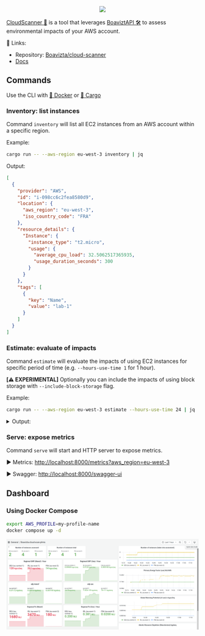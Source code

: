 <p align="center">
    <img src="https://github.com/da-ekchajzer/cloud-scanner/raw/main/cloudscanner_color.svg" height="100">
</p>


[CloudScanner 📡](https://github.com/Boavizta/cloud-scanner) is a tool that leverages [BoaviztAPI 🛠️](https://github.com/Boavizta/boaviztapi) to assess environmental impacts of your AWS account.

🔗 Links:

* Repository: [Boavizta/cloud-scanner](https://github.com/Boavizta/cloud-scanner)
* [Docs](https://boavizta.github.io/cloud-scanner/intro.html)

## Commands

Use the CLI with [🐳 Docker](https://boavizta.github.io/cloud-scanner/tutorials/quickstart-docker.html) or [🦀 Cargo](https://boavizta.github.io/cloud-scanner/tutorials/quickstart-rust-cli.html)

### Inventory: list instances

Command `inventory` will list all EC2 instances from an AWS account within a specific region.

Example:

```bash
cargo run -- --aws-region eu-west-3 inventory | jq
```

Output:

```json
[
  {
    "provider": "AWS",
    "id": "i-098cc6c2fea8580d9",
    "location": {
      "aws_region": "eu-west-3",
      "iso_country_code": "FRA"
    },
    "resource_details": {
      "Instance": {
        "instance_type": "t2.micro",
        "usage": {
          "average_cpu_load": 32.5062517365935,
          "usage_duration_seconds": 300
        }
      }
    },
    "tags": [
      {
        "key": "Name",
        "value": "lab-1"
      }
    ]
  }
]
```


### Estimate: evaluate of impacts

Command `estimate` will evaluate the impacts of using EC2 instances for specific period of time (e.g. `--hours-use-time 1` for 1 hour).

**[⚠️ EXPERIMENTAL]** Optionally you can include the impacts of using block storage with `--include-block-storage` flag.

Example:

```bash
cargo run -- --aws-region eu-west-3 estimate --hours-use-time 24 | jq
```

<details><summary>Output:</summary>

```json
{
  "impacts": [
    {
      "cloud_resource": {
        "provider": "AWS",
        "id": "i-098cc6c2fea8580d9",
        "location": {
          "aws_region": "eu-west-3",
          "iso_country_code": "FRA"
        },
        "resource_details": {
          "Instance": {
            "instance_type": "t2.micro",
            "usage": {
              "average_cpu_load": 0.3355932203389826,
              "usage_duration_seconds": 300
            }
          }
        },
        "tags": [
          {
            "key": "Name",
            "value": "lab-1"
          }
        ]
      },
      "resource_impacts": {
        "adp_manufacture_kgsbeq": 0.0000027,
        "adp_use_kgsbeq": 3.6E-9,
        "pe_manufacture_megajoules": 0.21,
        "pe_use_megajoules": 0.84,
        "gwp_manufacture_kgco2eq": 0.016,
        "gwp_use_kgco2eq": 0.0073,
        "raw_data": {
          "impacts": {
            "adp": {
              "description": "Use of minerals and fossil ressources",
              "embedded": {
                "max": 0.000003497,
                "min": 0.000002137,
                "value": 0.0000027,
                "warnings": [
                  "End of life is not included in the calculation"
                ]
              },
              "unit": "kgSbeq",
              "use": {
                "max": 4.368E-9,
                "min": 3.276E-9,
                "value": 3.6E-9
              }
            },
            "gwp": {
              "description": "Total climate change",
              "embedded": {
                "max": 0.02434,
                "min": 0.009994,
                "value": 0.016,
                "warnings": [
                  "End of life is not included in the calculation"
                ]
              },
              "unit": "kgCO2eq",
              "use": {
                "max": 0.008812,
                "min": 0.006609,
                "value": 0.0073
              }
            },
            "pe": {
              "description": "Consumption of primary energy",
              "embedded": {
                "max": 0.3204,
                "min": 0.1341,
                "value": 0.21,
                "warnings": [
                  "End of life is not included in the calculation"
                ]
              },
              "unit": "MJ",
              "use": {
                "max": 1.015,
                "min": 0.7613,
                "value": 0.84
              }
            }
          }
        }
      },
      "impacts_duration_hours": 24.0
    }
  ],
  "executionStatistics": {
    "inventory_duration": {
      "secs": 0,
      "nanos": 850687309
    },
    "impact_duration": {
      "secs": 0,
      "nanos": 390805550
    },
    "total_duration": {
      "secs": 1,
      "nanos": 241493468
    }
  }
}
```
</details>

### Serve: expose metrics

Command `serve` will start and HTTP server to expose metrics.

▶ Metrics: [http://localhost:8000/metrics?aws_region=eu-west-3](http://localhost:8000/metrics?aws_region=eu-west-3)

▶ Swagger: [http://localhost:8000/swagger-ui](http://localhost:8000/swagger-ui)



## Dashboard

### Using Docker Compose

```bash
export AWS_PROFILE=my-profile-name
docker compose up -d
```

![Grafana dashboard](https://github.com/Boavizta/cloud-scanner/raw/main/docs/src/images/cloud-scanner-dashboard-clear.png)
